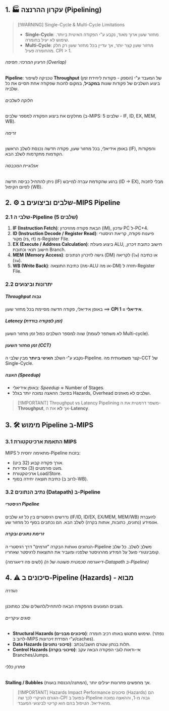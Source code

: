 ```table-of-contents
```
## 1. 🏭 עקרון ההרנצה (Pipelining)

> [!WARNING] Single-Cycle & Multi-Cycle Limitations
> *   **Single-Cycle**: מחזור שעון ארוך מאוד, נקבע ע"י הפקודה האיטית ביותר. שימוש לא יעיל בחומרה.
> *   **Multi-Cycle**: מחזור שעון קצר יותר, אך עדיין בכל מחזור שעון רק חלק מהחומרה פעיל. CPI > 1.

###### הרעיון המרכזי: חפיפה (Overlap)
**Pipeline**: טכניקה לשיפור **Throughput** (הספק - פקודות ליחידת זמן) של המעבד ע"י ביצוע השלבים של פקודות שונות **במקביל**, במקום לחכות שפקודה אחת תסיים את כל שלביה.

###### חלוקה לשלבים
מחלקים את ביצוע הפקודה למספר שלבים (ב-MIPS: 5 שלבים - IF, ID, EX, MEM, WB).

###### זרימה
באופן אידיאלי, בכל מחזור שעון, פקודה חדשה נכנסת לשלב הראשון (IF), והפקודות הקודמות מתקדמות לשלב הבא.

###### אנלוגיית המכבסה
ניתן להתחיל כביסה חדשה (IF) ברגע שהקודמת עברה למייבש (ID $\rightarrow$ EX), מבלי לחכות לסיום הקיפול (WB).

## 2. ⚙️ שלבים וביצועים ב-MIPS Pipeline

### 2.1 שלבי ה-Pipeline (5 שלבים)
1.  **IF (Instruction Fetch)**: הבאת פקודה מהזיכרון (IM), עדכון PC ל-PC+4.
2.  **ID (Instruction Decode / Register Read)**: פיענוח פקודה, קריאת רגיסטרי מקור (rs, rt) מ-Register File.
3.  **EX (Execute / Address Calculation)**: ביצוע פעולת ALU, חישוב כתובת זיכרון, חישוב תנאי וכתובת Branch.
4.  **MEM (Memory Access)**: גישה לזיכרון הנתונים (DM) לקריאה (`lw`) או כתיבה (`sw`).
5.  **WB (Write Back)**: כתיבת התוצאה (מה-ALU או מה-DM) חזרה ל-Register File.

### 2.2 יתרונות וביצועים

##### Throughput גבוה
באופן אידיאלי, פקודה חדשה מסיימת בכל מחזור שעון $\implies$ **CPI אידיאלי = 1**.

##### Latency (זמן לפקודה בודדת)
שווה למספר השלבים כפול זמן מחזור השעון (לא משתפר לעומת Multi-cycle).

##### זמן מחזור השעון (CCT)
נקבע ע"י השלב **האיטי ביותר** מבין שלבי ה-Pipeline. קצר משמעותית מה-CCT של Single-Cycle.

##### האצה (Speedup)
*   באופן אידיאלי: $Speedup \approx \text{Number of Stages}$.
*   בפועל: ההאצה נמוכה יותר בגלל Hazards, Overhead ושלבים לא מאוזנים.

> [!IMPORTANT] Throughput vs Latency
> Pipelining משפר דרמטית את ה-**Throughput**, אך **לא** את ה-**Latency**.

## 3. 🛠️ מימוש Pipeline ב-MIPS

### 3.1 התאמת ארכיטקטורת MIPS
MIPS מתאימה יחסית ל-Pipeline בזכות:
*   אורך פקודה קבוע (32 ביט).
*   מעט פורמטים (3) וסדירות.
*   ארכיטקטורת Load/Store.
*   כתיבת תוצאה יחידה בסוף (לרוב ב-WB).

### 3.2 נתיב הנתונים (Datapath) ב-Pipeline

##### רגיסטרי Pipeline
נדרשים רגיסטרים בין כל זוג שלבים (IF/ID, ID/EX, EX/MEM, MEM/WB) להעברת מידע (נתונים, כתובות, אותות בקרה) לשלב הבא. הם נכתבים בסוף כל מחזור שעон.

##### זרימת נתונים ובקרה
הנתונים ואותות הבקרה "זורמים" דרך רגיסטרי ה-Pipeline משלב לשלב. כל שלב קומבינטורי פועל על המידע מהרגיסטר שלפניו ומעביר את התוצאות לרגיסטר שאחריו.

{לשים פה דיאגרמה}
*(דיאגרמה סכמטית פשוטה של ה-Datapath ב-Pipeline)*

## 4. ⚠️ סיכונים ב-Pipeline (Hazards) - מבוא

###### הגדרה
מצבים המונעים מהפקודה הבאה להתחיל/להשלים שלב כמתוכנן.

###### סוגים עיקריים
*   **Structural Hazards (סיכונים מבניים)**: שימוש מתנגש באותו רכיב חומרה. (נפתר לרוב ב-MIPS ע"י הפרדת זיכרונות/caches).
*   **Data Hazards (סיכוני נתונים)**: תלות בנתון שטרם חושב/נכתב.
*   **Control Hazards (סיכוני בקרה)**: אי-ודאות לגבי הפקודה הבאה עקב Branches/Jumps.

###### פתרון כללי
**Stalling / Bubbles** (המתנה/הכנסת בועות), אך מחפשים פתרונות יעילים יותר.

> [!IMPORTANT] Hazards Impact Performance
> סיכונים (Hazards) הם הגורם העיקרי לכך שה-CPI בפועל ב-Pipeline גבוה מ-1, וההאצה נמוכה מהאידיאל. הטיפול בהם הוא קריטי לביצועי המעבד.